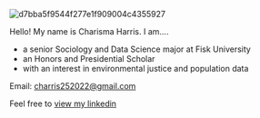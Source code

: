 ![d7bba5f9544f277e1f909004c4355927](https://github.com/user-attachments/assets/31af70c5-1a23-418a-85e9-0c3119169c49)

Hello! My name is Charisma Harris. I am....
* a senior Sociology and Data Science major at Fisk University
* an Honors and Presidential Scholar
* with an interest in environmental justice and population data

Email: charris252022@gmail.com

Feel free to [view my linkedin](https://www.linkedin.com/in/charisma-harris/)
